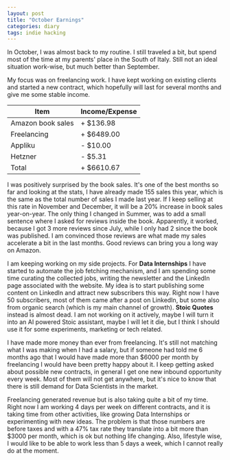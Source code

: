 ```yaml
---
layout: post
title: "October Earnings"
categories: diary
tags: indie hacking
---
```


In October, I was almost back to my routine. I still traveled a bit, but spend most of the time at my parents' place in the South of Italy. Still not an ideal situation work-wise, but much better than September.

My focus was on freelancing work. I have kept working on existing clients and started a new contract, which hopefully will last for several months and give me some stable income.

| Item              | Income/Expense |
| ----------------- | -------------- |
| Amazon book sales | + $136.98      |
| Freelancing       | + $6489.00     |
| Appliku           | - $10.00       |
| Hetzner           | - $5.31        |
| Total             | + $6610.67     |

I was positively surprised by the book sales. It's one of the best months so far and looking at the stats, I have already made 155 sales this year, which is the same as the total number of sales I made last year. If I keep selling at this rate in November and December, it will be a 20% increase in book sales year-on-year. The only thing I changed in Summer, was to add a small sentence where I asked for reviews inside the book. Apparently, it worked, because I got 3 more reviews since July, while I only had 2 since the book was published. I am convinced those reviews are what made my sales accelerate a bit in the last months. Good reviews can bring you a long way on Amazon.

I am keeping working on my side projects. For **Data Internships** I have started to automate the job fetching mechanism, and I am spending some time curating the collected jobs, writing the newsletter and the LinkedIn page associated with the website. My idea is to start publishing some content on LinkedIn and attract new subscribers this way. Right now I have 50 subscribers, most of them came after a post on LinkedIn, but some also from organic search (which is my main channel of growth).
**Stoic Quotes** instead is almost dead. I am not working on it actively, maybe I will turn it into an AI powered Stoic assistant, maybe I will let it die, but I think I should use it for some experiments, marketing or tech related.

I have made more money than ever from freelancing. It's still not matching what I was making when I had a salary, but if someone had told me 6 months ago that I would have made more than $6000 per month by freelancing I would have been pretty happy about it. I keep getting asked about possible new contracts, in general I get one new inbound opportunity every week. Most of them will not get anywhere, but it's nice to know that there is still demand for Data Scientists in the market.

Freelancing generated revenue but is also taking quite a bit of my time. Right now I am working 4 days per week on different contracts, and it is taking time from other activities, like growing Data Internships or experimenting with new ideas. The problem is that those numbers are before taxes and with a 47% tax rate they translate into a bit more than $3000 per month, which is ok but nothing life changing. Also, lifestyle wise, I would like to be able to work less than 5 days a week, which I cannot really do at the moment.
